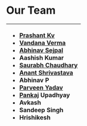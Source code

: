 # Our Team



<table>
  <thead>
    <tr>
      <th style="text-align:left">
        <ul>
          <li><b></b><a href="https://twitter.com/Goodbestguy"><b>Prashant Kv</b></a><b></b>
          </li>
          <li><b></b><a href="https://twitter.com/infosecVandana"><b>Vandana Verma</b></a><b></b>
          </li>
          <li><b></b><a href="https://twitter.com/abhinavsejpal"><b>Abhinav Sejpal </b></a><b></b>
          </li>
          <li><b>Aashish Kumar</b>
          </li>
          <li><b></b><a href="https://twitter.com/4w4r44"><b>Saurabh Chaudhary</b></a><b> </b>
          </li>
          <li><a href="https://twitter.com/anantshri"><b>Anant Shrivastava</b></a><b></b>
          </li>
          <li><b>Abhinav P</b>
          </li>
          <li><b></b><a href="https://twitter.com/parveen1015"><b>Parveen Yadav</b></a><b></b>
          </li>
          <li><b></b><a href="https://twitter.com/pankajcupadhyay"><b>Pankaj</b></a><b> Upadhyay</b>
          </li>
          <li><b>Avkash</b>
          </li>
          <li><b>Sandeep Singh</b>
          </li>
          <li><b>Hrishikesh</b>
          </li>
        </ul>
      </th>
    </tr>
  </thead>
  <tbody></tbody>
</table>

